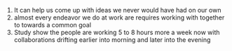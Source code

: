 1. It can help us come up with ideas we never would have had on our own
2. almost every endeavor we do at work are requires working with together to towards a common goal
3. Study show the people are working 5 to 8 hours more a week now with collaborations drifting earlier into morning and later into the evening